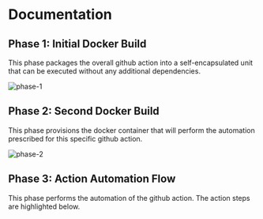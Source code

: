 # Documentation

## Phase 1: Initial Docker Build

This phase packages the overall github action into a self-encapsulated unit that can be executed without any additional dependencies.

![phase-1](https://github.com/admiralappsec/springone-github-action/blob/main/diagrams/springone-ga.png)

## Phase 2: Second Docker Build

This phase provisions the docker container that will perform the automation prescribed for this specific github action.

![phase-2](https://github.com/admiralappsec/springone-github-action/blob/main/diagrams/springone-ga2.png)

## Phase 3: Action Automation Flow

This phase performs the automation of the github action. The action steps are highlighted below.
